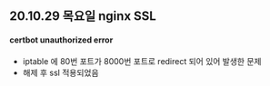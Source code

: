 ## 20.10.29 목요일 nginx SSL

#### certbot unauthorized error

- iptable 에 80번 포트가 8000번 포트로 redirect 되어 있어 발생한 문제
- 해제 후 ssl 적용되었음
